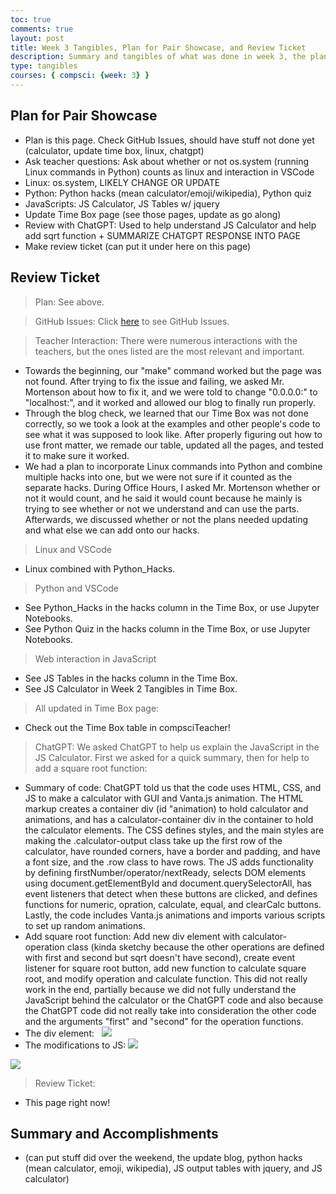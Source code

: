 ```yaml
---
toc: true
comments: true
layout: post
title: Week 3 Tangibles, Plan for Pair Showcase, and Review Ticket
description: Summary and tangibles of what was done in week 3, the plan for the pair showcase, and the review ticket
type: tangibles
courses: { compsci: {week: 3} }
---
```

## Plan for Pair Showcase
- Plan is this page. Check GitHub Issues, should have stuff not done yet (calculator, update time box, linux, chatgpt)
- Ask teacher questions: Ask about whether or not os.system (running Linux commands in Python) counts as linux and interaction in VSCode
- Linux: os.system, LIKELY CHANGE OR UPDATE
- Python: Python hacks (mean calculator/emoji/wikipedia), Python quiz
- JavaScripts: JS Calculator, JS Tables w/ jquery
- Update Time Box page (see those pages, update as go along)
- Review with ChatGPT: Used to help understand JS Calculator and help add sqrt function + SUMMARIZE CHATGPT RESPONSE INTO PAGE
- Make review ticket (can put it under here on this page)

## Review Ticket
> Plan: See above.

> GitHub Issues: Click <a href="https://github.com/JasonGao76/students/issues" target="_blank">here</a> to see GitHub Issues.

> Teacher Interaction: There were numerous interactions with the teachers, but the ones listed are the most relevant and important.
- Towards the beginning, our "make" command worked but the page was not found. After trying to fix the issue and failing, we asked Mr. Mortenson about how to fix it, and we were told to change "0.0.0.0:" to "localhost:", and it worked and allowed our blog to finally run properly.
- Through the blog check, we learned that our Time Box was not done correctly, so we took a look at the examples and other people's code to see what it was supposed to look like. After properly figuring out how to use front matter, we remade our table, updated all the pages, and tested it to make sure it worked.
- We had a plan to incorporate Linux commands into Python and combine multiple hacks into one, but we were not sure if it counted as the separate hacks. During Office Hours, I asked Mr. Mortenson whether or not it would count, and he said it would count because he mainly is trying to see whether or not we understand and can use the parts. Afterwards, we discussed whether or not the plans needed updating and what else we can add onto our hacks.

> Linux and VSCode
- Linux combined with Python_Hacks.

> Python and VSCode
- See Python_Hacks in the hacks column in the Time Box, or use Jupyter Notebooks.
- See Python Quiz in the hacks column in the Time Box, or use Jupyter Notebooks.

> Web interaction in JavaScript
- See JS Tables in the hacks column in the Time Box.
- See JS Calculator in Week 2 Tangibles in Time Box.

> All updated in Time Box page: 
- Check out the Time Box table in compsciTeacher!

> ChatGPT: We asked ChatGPT to help us explain the JavaScript in the JS Calculator. First we asked for a quick summary, then for help to add a square root function:
- Summary of code: ChatGPT told us that the code uses HTML, CSS, and JS to make a calculator with GUI and Vanta.js animation. The HTML markup creates a container div (id "animation) to hold calculator and animations, and has a calculator-container div in the container to hold the calculator elements. The CSS defines styles, and the main styles are making the .calculator-output class take up the first row of the calculator, have rounded corners, have a border and padding, and have a font size, and the .row class to have rows. The JS adds functionality by defining firstNumber/operator/nextReady, selects DOM elements using document.getElementById and document.querySelectorAll, has event listeners that detect when these buttons are clicked, and defines functions for numeric, opration, calculate, equal, and clearCalc buttons. Lastly, the code includes Vanta.js animations and imports various scripts to set up random animations.
- Add square root function: Add new div element with calculator-operation class (kinda sketchy because the other operations are defined with first and second but sqrt doesn't have second), create event listener for square root button, add new function to calculate square root, and modify operation and calculate function. This did not really work in the end, partially because we did not fully understand the JavaScript behind the calculator or the ChatGPT code and also because the ChatGPT code did not really take into consideration the other code and the arguments "first" and "second" for the operation functions.
- The div element: &nbsp; <img src="https://media.discordapp.net/attachments/1143438030749847604/1148881519570604132/image.png">
- The modifications to JS: <img src="https://media.discordapp.net/attachments/1143438030749847604/1148881587140833310/image.png">
<img src="https://media.discordapp.net/attachments/1143438030749847604/1148881626026225684/image.png">

> Review Ticket:
- This page right now!


## Summary and Accomplishments
- (can put stuff did over the weekend, the update blog, python hacks (mean calculator, emoji, wikipedia), JS output tables with jquery, and JS calculator)